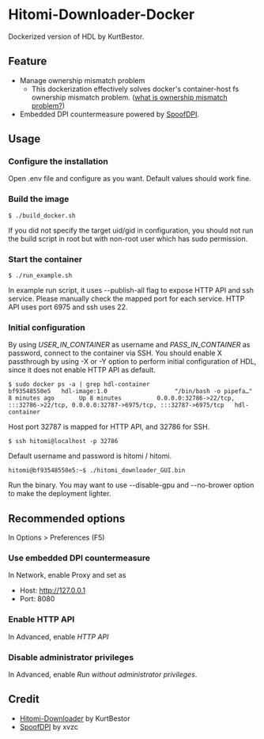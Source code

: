 # Hitomi-Downloader-Docker
Dockerized version of HDL by KurtBestor.

## Feature
* Manage ownership mismatch problem
  * This dockerization effectively solves docker's container-host fs ownership mismatch problem. ([what is ownership mismatch problem?](https://www.joyfulbikeshedding.com/blog/2021-03-15-docker-and-the-host-filesystem-owner-matching-problem.html]))
* Embedded DPI countermeasure powered by [SpoofDPI](https://github.com/xvzc/SpoofDPI).
## Usage
### Configure the installation
Open .env file and configure as you want. Default values should work fine.

### Build the image
```
$ ./build_docker.sh
```
If you did not specify the target uid/gid in configuration, you should not run the build script in root but with non-root user which has sudo permission.

### Start the container
```
$ ./run_example.sh
```
In example run script, it uses --publish-all flag to expose HTTP API and ssh service. Please manually check the mapped port for each service. HTTP API uses port 6975 and ssh uses 22.

### Initial configuration
By using *USER_IN_CONTAINER* as username and *PASS_IN_CONTAINER* as password, connect to the container via SSH. You should enable X passthrough by using -X or -Y option to perform initial configuration of HDL, since it does not enable HTTP API as default.
```
$ sudo docker ps -a | grep hdl-container
bf93548550e5   hdl-image:1.0                   "/bin/bash -o pipefa…"   8 minutes ago       Up 8 minutes          0.0.0.0:32786->22/tcp, :::32786->22/tcp, 0.0.0.0:32787->6975/tcp, :::32787->6975/tcp   hdl-container
```
Host port 32787 is mapped for HTTP API, and 32786 for SSH.
```
$ ssh hitomi@localhost -p 32786
```
Default username and password is hitomi / hitomi.
```
hitomi@bf93548550e5:~$ ./hitomi_downloader_GUI.bin
```
Run the binary. You may want to use --disable-gpu and --no-brower option to make the deployment lighter.

## Recommended options
In Options > Preferences (F5)
### Use embedded DPI countermeasure
In Network, enable Proxy and set as
* Host: http://127.0.0.1
* Port: 8080
### Enable HTTP API
In Advanced, enable *HTTP API*

### Disable administrator privileges
In Advanced, enable *Run without administrator privileges*.

### 
## Credit
* [Hitomi-Downloader](https://github.com/KurtBestor/Hitomi-Downloader) by KurtBestor
* [SpoofDPI](https://github.com/xvzc/SpoofDPI) by xvzc